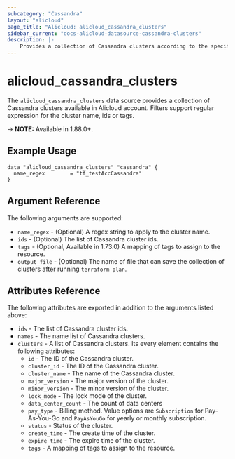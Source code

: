 ```yaml
---
subcategory: "Cassandra"
layout: "alicloud"
page_title: "Alicloud: alicloud_cassandra_clusters"
sidebar_current: "docs-alicloud-datasource-cassandra-clusters"
description: |-
    Provides a collection of Cassandra clusters according to the specified filters.
---
```


# alicloud\_cassandra\_clusters

The `alicloud_cassandra_clusters` data source provides a collection of Cassandra clusters available in Alicloud account.
Filters support regular expression for the cluster name, ids or tags.

-> **NOTE:**  Available in 1.88.0+.

## Example Usage

```
data "alicloud_cassandra_clusters" "cassandra" {
  name_regex        = "tf_testAccCassandra"
}
```

## Argument Reference

The following arguments are supported:

* `name_regex` - (Optional) A regex string to apply to the cluster name.
* `ids` - (Optional) The list of Cassandra cluster ids.
* `tags` - (Optional, Available in 1.73.0) A mapping of tags to assign to the resource.
* `output_file` - (Optional) The name of file that can save the collection of clusters after running `terraform plan`.

## Attributes Reference

The following attributes are exported in addition to the arguments listed above:
* `ids` - The list of Cassandra cluster ids.
* `names` - The name list of Cassandra clusters.
* `clusters` - A list of Cassandra clusters. Its every element contains the following attributes:
  * `id` - The ID of the Cassandra cluster.
  * `cluster_id` - The ID of the Cassandra cluster.
  * `cluster_name` - The name of the Cassandra cluster.
  * `major_version` - The major version of the cluster.
  * `minor_version` - The minor version of the cluster.
  * `lock_mode` - The lock mode of the cluster.
  * `data_center_count` - The count of data centers
  * `pay_type` - Billing method. Value options are `Subscription` for Pay-As-You-Go and `PayAsYouGo` for yearly or monthly subscription.
  * `status` - Status of the cluster.
  * `create_time` - The create time of the cluster.
  * `expire_time` - The expire time of the cluster.
  * `tags` - A mapping of tags to assign to the resource.
